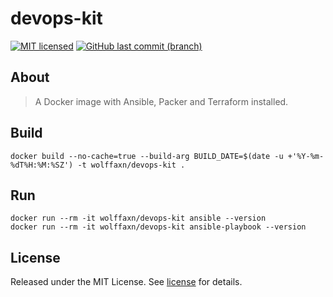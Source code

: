 # devops-kit

[![MIT licensed](https://img.shields.io/badge/license-MIT-blue.svg)](https://opensource.org/licenses/MIT)
[![GitHub last commit (branch)](https://img.shields.io/github/last-commit/wolffaxn/devops-kit/main.svg)](https://github.com/wolffaxn/devops-kit)

## About

> A Docker image with Ansible, Packer and Terraform installed.

## Build

```
docker build --no-cache=true --build-arg BUILD_DATE=$(date -u +'%Y-%m-%dT%H:%M:%SZ') -t wolffaxn/devops-kit .
```

## Run

```
docker run --rm -it wolffaxn/devops-kit ansible --version
docker run --rm -it wolffaxn/devops-kit ansible-playbook --version
```

## License

Released under the MIT License. See [license](LICENSE.md) for details.

